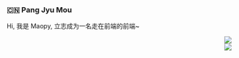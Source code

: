 ### :cn: Pang Jyu Mou

<p align="left">Hi, 我是 Maopy, 立志成为一名走在前端的前端~</p>

<p align="right">
  <img
    src="https://github-readme-stats.vercel.app/api?username=maopy&show_icons=true&icon_color=fa8d3e&text_color=575f66&bg_color=fafafa&hide_title=true&title_color=f2ae49"
  />
  <br />
  <img
    src="https://github-readme-stats.vercel.app/api/top-langs/?username=maopy&layout=compact&bg_color=fafafa&title_color=399ee6"
  />
</p>
